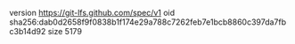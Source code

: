 version https://git-lfs.github.com/spec/v1
oid sha256:dab0d2658f9f0838b1f174e29a788c7262feb7e1bcb8860c397da7fbc3b14d92
size 5179
